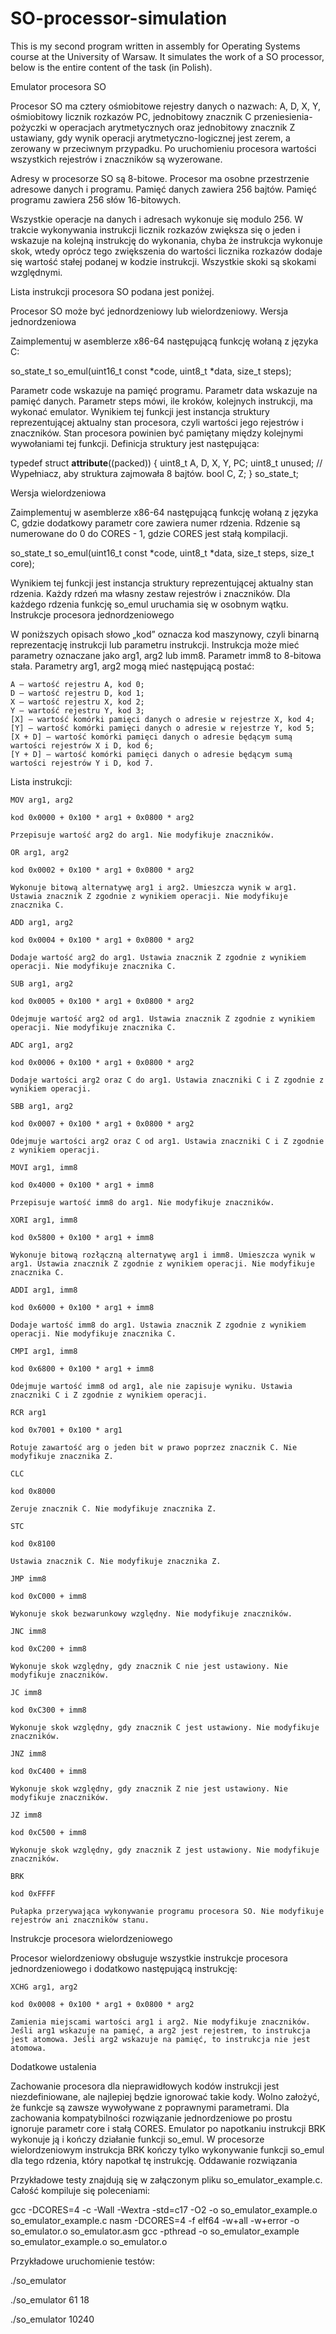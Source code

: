 # SO-processor-simulation

This is my second program written in assembly for Operating Systems course at the University of Warsaw. It simulates the work of a SO processor, below is the entire content of the task (in Polish).

Emulator procesora SO

Procesor SO ma cztery ośmiobitowe rejestry danych o nazwach: A, D, X, Y, ośmiobitowy licznik rozkazów PC, jednobitowy znacznik C przeniesienia-pożyczki w operacjach arytmetycznych oraz jednobitowy znacznik Z ustawiany, gdy wynik operacji arytmetyczno-logicznej jest zerem, a zerowany w przeciwnym przypadku. Po uruchomieniu procesora wartości wszystkich rejestrów i znaczników są wyzerowane.

Adresy w procesorze SO są 8-bitowe. Procesor ma osobne przestrzenie adresowe danych i programu. Pamięć danych zawiera 256 bajtów. Pamięć programu zawiera 256 słów 16-bitowych.

Wszystkie operacje na danych i adresach wykonuje się modulo 256. W trakcie wykonywania instrukcji licznik rozkazów zwiększa się o jeden i wskazuje na kolejną instrukcję do wykonania, chyba że instrukcja wykonuje skok, wtedy oprócz tego zwiększenia do wartości licznika rozkazów dodaje się wartość stałej podanej w kodzie instrukcji. Wszystkie skoki są skokami względnymi.

Lista instrukcji procesora SO podana jest poniżej.

Procesor SO może być jednordzeniowy lub wielordzeniowy.
Wersja jednordzeniowa

Zaimplementuj w asemblerze x86-64 następującą funkcję wołaną z języka C:

so_state_t so_emul(uint16_t const *code, uint8_t *data, size_t steps);

Parametr code wskazuje na pamięć programu. Parametr data wskazuje na pamięć danych. Parametr steps mówi, ile kroków, kolejnych instrukcji, ma wykonać emulator. Wynikiem tej funkcji jest instancja struktury reprezentującej aktualny stan procesora, czyli wartości jego rejestrów i znaczników. Stan procesora powinien być pamiętany między kolejnymi wywołaniami tej funkcji. Definicja struktury jest następująca:

typedef struct __attribute__((packed)) {
  uint8_t A, D, X, Y, PC;
  uint8_t unused; // Wypełniacz, aby struktura zajmowała 8 bajtów.
  bool    C, Z;
} so_state_t;

Wersja wielordzeniowa

Zaimplementuj w asemblerze x86-64 następującą funkcję wołaną z języka C, gdzie dodatkowy parametr core zawiera numer rdzenia. Rdzenie są numerowane do 0 do CORES - 1, gdzie CORES jest stałą kompilacji.

so_state_t so_emul(uint16_t const *code, uint8_t *data, size_t steps, size_t core);

Wynikiem tej funkcji jest instancja struktury reprezentującej aktualny stan rdzenia. Każdy rdzeń ma własny zestaw rejestrów i znaczników. Dla każdego rdzenia funkcję so_emul uruchamia się w osobnym wątku.
Instrukcje procesora jednordzeniowego

W poniższych opisach słowo „kod” oznacza kod maszynowy, czyli binarną reprezentację instrukcji lub parametru instrukcji. Instrukcja może mieć parametry oznaczane jako arg1, arg2 lub imm8. Parametr imm8 to 8-bitowa stała. Parametry arg1, arg2 mogą mieć następującą postać:

    A – wartość rejestru A, kod 0;
    D – wartość rejestru D, kod 1;
    X – wartość rejestru X, kod 2;
    Y – wartość rejestru Y, kod 3;
    [X] – wartość komórki pamięci danych o adresie w rejestrze X, kod 4;
    [Y] – wartość komórki pamięci danych o adresie w rejestrze Y, kod 5;
    [X + D] – wartość komórki pamięci danych o adresie będącym sumą wartości rejestrów X i D, kod 6;
    [Y + D] – wartość komórki pamięci danych o adresie będącym sumą wartości rejestrów Y i D, kod 7.

Lista instrukcji:

    MOV arg1, arg2

    kod 0x0000 + 0x100 * arg1 + 0x0800 * arg2

    Przepisuje wartość arg2 do arg1. Nie modyfikuje znaczników.

    OR arg1, arg2

    kod 0x0002 + 0x100 * arg1 + 0x0800 * arg2

    Wykonuje bitową alternatywę arg1 i arg2. Umieszcza wynik w arg1. Ustawia znacznik Z zgodnie z wynikiem operacji. Nie modyfikuje znacznika C.

    ADD arg1, arg2

    kod 0x0004 + 0x100 * arg1 + 0x0800 * arg2

    Dodaje wartość arg2 do arg1. Ustawia znacznik Z zgodnie z wynikiem operacji. Nie modyfikuje znacznika C.

    SUB arg1, arg2

    kod 0x0005 + 0x100 * arg1 + 0x0800 * arg2

    Odejmuje wartość arg2 od arg1. Ustawia znacznik Z zgodnie z wynikiem operacji. Nie modyfikuje znacznika C.

    ADC arg1, arg2

    kod 0x0006 + 0x100 * arg1 + 0x0800 * arg2

    Dodaje wartości arg2 oraz C do arg1. Ustawia znaczniki C i Z zgodnie z wynikiem operacji.

    SBB arg1, arg2

    kod 0x0007 + 0x100 * arg1 + 0x0800 * arg2

    Odejmuje wartości arg2 oraz C od arg1. Ustawia znaczniki C i Z zgodnie z wynikiem operacji.

    MOVI arg1, imm8

    kod 0x4000 + 0x100 * arg1 + imm8

    Przepisuje wartość imm8 do arg1. Nie modyfikuje znaczników.

    XORI arg1, imm8

    kod 0x5800 + 0x100 * arg1 + imm8

    Wykonuje bitową rozłączną alternatywę arg1 i imm8. Umieszcza wynik w arg1. Ustawia znacznik Z zgodnie z wynikiem operacji. Nie modyfikuje znacznika C.

    ADDI arg1, imm8

    kod 0x6000 + 0x100 * arg1 + imm8

    Dodaje wartość imm8 do arg1. Ustawia znacznik Z zgodnie z wynikiem operacji. Nie modyfikuje znacznika C.

    CMPI arg1, imm8

    kod 0x6800 + 0x100 * arg1 + imm8

    Odejmuje wartość imm8 od arg1, ale nie zapisuje wyniku. Ustawia znaczniki C i Z zgodnie z wynikiem operacji.

    RCR arg1

    kod 0x7001 + 0x100 * arg1

    Rotuje zawartość arg o jeden bit w prawo poprzez znacznik C. Nie modyfikuje znacznika Z.

    CLC

    kod 0x8000

    Zeruje znacznik C. Nie modyfikuje znacznika Z.

    STC

    kod 0x8100

    Ustawia znacznik C. Nie modyfikuje znacznika Z.

    JMP imm8

    kod 0xC000 + imm8

    Wykonuje skok bezwarunkowy względny. Nie modyfikuje znaczników.

    JNC imm8

    kod 0xC200 + imm8

    Wykonuje skok względny, gdy znacznik C nie jest ustawiony. Nie modyfikuje znaczników.

    JC imm8

    kod 0xC300 + imm8

    Wykonuje skok względny, gdy znacznik C jest ustawiony. Nie modyfikuje znaczników.

    JNZ imm8

    kod 0xC400 + imm8

    Wykonuje skok względny, gdy znacznik Z nie jest ustawiony. Nie modyfikuje znaczników.

    JZ imm8

    kod 0xC500 + imm8

    Wykonuje skok względny, gdy znacznik Z jest ustawiony. Nie modyfikuje znaczników.

    BRK

    kod 0xFFFF

    Pułapka przerywająca wykonywanie programu procesora SO. Nie modyfikuje rejestrów ani znaczników stanu.

Instrukcje procesora wielordzeniowego

Procesor wielordzeniowy obsługuje wszystkie instrukcje procesora jednordzeniowego i dodatkowo następującą instrukcję:

    XCHG arg1, arg2

    kod 0x0008 + 0x100 * arg1 + 0x0800 * arg2

    Zamienia miejscami wartości arg1 i arg2. Nie modyfikuje znaczników. Jeśli arg1 wskazuje na pamięć, a arg2 jest rejestrem, to instrukcja jest atomowa. Jeśli arg2 wskazuje na pamięć, to instrukcja nie jest atomowa.

Dodatkowe ustalenia

Zachowanie procesora dla nieprawidłowych kodów instrukcji jest niezdefiniowane, ale najlepiej będzie ignorować takie kody. Wolno założyć, że funkcje są zawsze wywoływane z poprawnymi parametrami. Dla zachowania kompatybilności rozwiązanie jednordzeniowe po prostu ignoruje parametr core i stałą CORES. Emulator po napotkaniu instrukcji BRK wykonuje ją i kończy działanie funkcji so_emul. W procesorze wielordzeniowym instrukcja BRK kończy tylko wykonywanie funkcji so_emul dla tego rdzenia, który napotkał tę instrukcję.
Oddawanie rozwiązania

Przykładowe testy znajdują się w załączonym pliku so_emulator_example.c. Całość kompiluje się poleceniami:

gcc -DCORES=4 -c -Wall -Wextra -std=c17 -O2 -o so_emulator_example.o so_emulator_example.c
nasm -DCORES=4 -f elf64 -w+all -w+error -o so_emulator.o so_emulator.asm
gcc -pthread -o so_emulator_example so_emulator_example.o so_emulator.o

Przykładowe uruchomienie testów:

./so_emulator

./so_emulator 61 18

./so_emulator 10240
